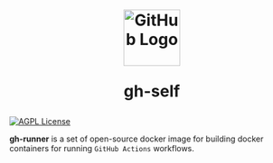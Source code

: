<h1 align="center">
<img src="https://github.githubassets.com/images/modules/logos_page/GitHub-Mark.png" alt="GitHub Logo" alt="GitHub Logo" width="100">

gh-self
</h1>

[![AGPL License](https://img.shields.io/badge/license-AGPL-blue.svg)](./LICENSE)

**gh-runner** is a set of open-source docker image for building docker containers for running ```GitHub Actions``` workflows.